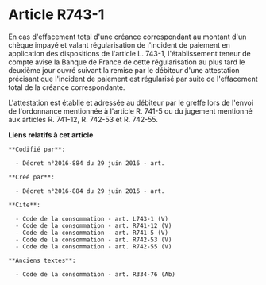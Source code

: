 # Article R743-1

En cas d'effacement total d'une créance correspondant au montant d'un chèque impayé et valant régularisation de l'incident de
paiement en application des dispositions de l'article L. 743-1, l'établissement teneur de compte avise la Banque de France de
cette régularisation au plus tard le deuxième jour ouvré suivant la remise par le débiteur d'une attestation précisant que
l'incident de paiement est régularisé par suite de l'effacement total de la créance correspondante. 

L'attestation est établie et adressée au débiteur par le greffe lors de l'envoi de l'ordonnance mentionnée à l'article R.
741-5 ou du jugement mentionné aux articles R. 741-12, 
R. 742-53 et R. 742-55.

**Liens relatifs à cet article**

	**Codifié par**:

	  - Décret n°2016-884 du 29 juin 2016 - art.

	**Créé par**:

	  - Décret n°2016-884 du 29 juin 2016 - art.

	**Cite**:

	  - Code de la consommation - art. L743-1 (V)
	  - Code de la consommation - art. R741-12 (V)
	  - Code de la consommation - art. R741-5 (V)
	  - Code de la consommation - art. R742-53 (V)
	  - Code de la consommation - art. R742-55 (V)

	**Anciens textes**:

	  - Code de la consommation - art. R334-76 (Ab)
